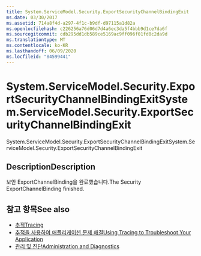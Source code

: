 ```yaml
---
title: System.ServiceModel.Security.ExportSecurityChannelBindingExit
ms.date: 03/30/2017
ms.assetid: 714a8f4d-a297-4f1c-b9df-d97115a1d82a
ms.openlocfilehash: c226256a76d06d7d4a6ec3da5f4bbb9d1ce7da6f
ms.sourcegitcommit: cdb295dd1db589ce5169ac9ff096f01fd0c2da9d
ms.translationtype: MT
ms.contentlocale: ko-KR
ms.lasthandoff: 06/09/2020
ms.locfileid: "84599441"
---
```

# <a name="systemservicemodelsecurityexportsecuritychannelbindingexit"></a><span data-ttu-id="e2b00-102">System.ServiceModel.Security.ExportSecurityChannelBindingExit</span><span class="sxs-lookup"><span data-stu-id="e2b00-102">System.ServiceModel.Security.ExportSecurityChannelBindingExit</span></span>
<span data-ttu-id="e2b00-103">System.ServiceModel.Security.ExportSecurityChannelBindingExit</span><span class="sxs-lookup"><span data-stu-id="e2b00-103">System.ServiceModel.Security.ExportSecurityChannelBindingExit</span></span>  
  
## <a name="description"></a><span data-ttu-id="e2b00-104">Description</span><span class="sxs-lookup"><span data-stu-id="e2b00-104">Description</span></span>  
 <span data-ttu-id="e2b00-105">보안 ExportChannelBinding을 완료했습니다.</span><span class="sxs-lookup"><span data-stu-id="e2b00-105">The Security ExportChannelBinding finished.</span></span>  
  
## <a name="see-also"></a><span data-ttu-id="e2b00-106">참고 항목</span><span class="sxs-lookup"><span data-stu-id="e2b00-106">See also</span></span>

- [<span data-ttu-id="e2b00-107">추적</span><span class="sxs-lookup"><span data-stu-id="e2b00-107">Tracing</span></span>](index.md)
- [<span data-ttu-id="e2b00-108">추적을 사용하여 애플리케이션 문제 해결</span><span class="sxs-lookup"><span data-stu-id="e2b00-108">Using Tracing to Troubleshoot Your Application</span></span>](using-tracing-to-troubleshoot-your-application.md)
- [<span data-ttu-id="e2b00-109">관리 및 진단</span><span class="sxs-lookup"><span data-stu-id="e2b00-109">Administration and Diagnostics</span></span>](../index.md)
